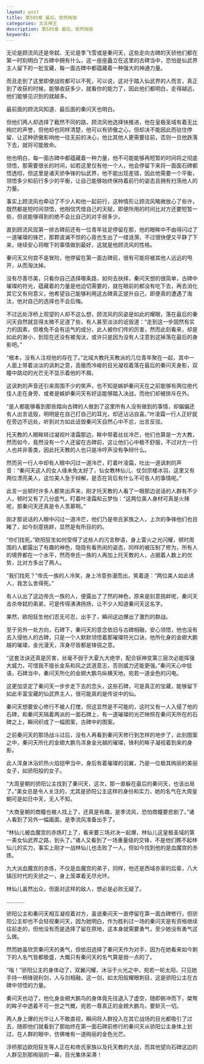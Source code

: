 ```yaml
---
layout: post
title: 第585章 最后，依然绚丽
categories: 太古神王
description: 第585章 最后，依然绚丽
keywords:
---
```


无论是顾流风还是帝弑、无论是季飞雪或是秦问天，这些走向古碑的天骄他们都在第一时刻明白了古碑中拥有什么，这一座座矗立在这里的古碑当中，恐怕是仙武界主人留下的一批宝藏，每一面古碑中都蕴藏着一种强大的神通力量。

而且走到了这里即便战败都可以不死，可以说，这对于踏入仙武界的人而言，真正到了收获的时候，能够收获多少，就看你的能力了，因此他们都明白，走得越远，他们能够见识到的就越多。

最前面的顾流风知道、最后面的秦问天也明白。

但他们两人却选择了截然不同的路，顾流风他选择快推进，他在皇极圣域有着无比绚烂的声誉，但他却也同样清楚，他可以有骄傲之心，但却决不能因此而驻住停留、让这种骄傲影响他一往无前的决心，他比其他人更需要往前，否则一旦他跌落下去，就将可能致命。

他也明白，每一面古碑中都蕴藏着一种力量，他不可能能够再短暂的时间将之彻底领悟，那需要很长的时间，如若这里仅有他一个人，他会停留下来将一面面石碑都悟透彻，但这里是诸天骄争锋的仙武界，他不能出现差错，因此他需要一个平衡，领悟多少和前行多少的平衡，让自己能够始终保持着前行的姿态且拥有扫荡他人的力量。

事实上顾流风也牵动了不少人和他一起前行，这种情形让顾流风略微放心了些许，既然都是短时间领悟，他相信凭借自己的天赋，即便所用的时间比对方还要短暂一些，但说能够得到的绝不会比自己的对手弱多少。

直到顾流风现第一排古碑前还有一位青年驻足停留在那，他的眼眸中不由得闪过了一道璀璨的锋芒，那颗波澜不惊的心竟也生出了一缕涟漪，不过很快便又平静了下来，继续安心将眼下的事情做到最好，这就是他顾流风的性格。

秦问天又何尝不是冒险，他停留在第一面古碑前，很有可能将被其他人远远的甩开，从而淘汰掉。

没有尽善尽美，只看你自己选择哪条路，如何去抉择，秦问天想的很简单，古碑中璀璨的符光，蕴藏着的力量是他迫切需要的，就在眼前的都没有吃下去，再去消化其它又有何意义，他希望自己能够利用这古碑真正提升自己，即便真的遭遇了淘汰，他对自己的选择也不会后悔。

不过远处浮桥上观望的人却不这么想，顾流风的风姿是如此的耀眼，落在最后的秦问天自然就显得太微不足道了些，有人甚至淡淡的诋毁道：“走到这一步固然有实力的因素，但难免不会有运气的成分，此人被你们传的厉害，然而此刻看来，却是如此的渺小，到现在还没有被淘汰，或许只是因为没有人注意到这掉落在最后的身影吧。”

“根本，没有人注视他的存在了。”北域大教托天教派的几位青年聚在一起，其中一人面上带着淡淡的讽刺之意，高傲而冷峻的目光凝视着落在最后的秦问天身影，双瞳中跳动的光芒无不显示着他的不屑。

这讽刺的声音还引来周围不少的笑声，也不知是嫉妒秦问天在之前能够有两位绝代佳人走在身旁、或者是嫉妒秦问天有好运能够踏入决战，而他们却被排斥在外。

“是人都能够看到那些踏向古碑的人做到了这里所有人没有做到的事情，却偏偏还有人出言诋毁，明明是在自己打自己的耳光，却还沾沾自喜。”叶凌霜一行人正好就在旁边不远处，听到对方如此诋毁秦问天自然心中不忿，出言反驳。

托天教的人眼眸转过凝视叶凌霜那边，眸中带着丝丝冷芒，他们也算是一方大教，然而如今，竟然没有一个人还留在古碑前，这让他们心中极不舒服，不过对方一行人也并非善类，因此托天教的人也只是冷哼声没有争辩什么。

然而另一行人中却有人眼中闪过一道冷芒，盯着叶凌霜，吐出一道讽刺的声音：“秦问天这人的女人缘未免太好了，仙女教林仙儿、仗剑宗楼冰羽，这里又有两位漂亮美人，这位美人急于辩解，是否在背后有什么不可告人的事情呢。”

此言一出顿时许多人都笑出声来，刚才托天教的人看了一眼那边说话的人群有不少人，顿时又有了几分底气，盯着叶凌霜和云梦怡：“这两位美人身材可真是火辣呢，那秦问天还真是令人羡慕啊。”

刚才那说话的人眼中闪过一道冷芒，他们乃是帝氏家族之人，上次的争锋他们也目睹了，如今刻意挑衅，显然是有所目的的。

“你们找死。”欧阳狂生如何受得了这些人的污言秽语，身上雷火之光闪耀，顿时周围的人都露出了有趣的神色，隐隐有看热闹的姿态，同样的被压制了修为，所有人的境界都在一个水平，然而帝氏一族的人再加上托天教的人，占据着人数上的优势，比对方多出了两人。

“我们找死？”帝氏一族的人冷笑，身上冷意弥漫而出，笑着道：“两位美人如此诱人，我怎么舍得死。”

有人认出了这边帝氏一族的人，便露出了了然的神色，原来是刻意挑衅呢，秦问天击杀帝弑的弟弟，可是传得沸沸扬扬，让不少人知道秦问天这名字。

果然，欧阳狂生他们忍无可忍，出手了，瞬间这边爆出了激烈的群战。

至于另外一处方向，石碑下，秦问天的意念依旧与古碑相融，安心领悟，他也没有去入侵他人的古碑，只是一个人默默领悟着那璀璨符光口诀，他所化身的金翅大鹏越的璀璨，金光漫天，浑身尽皆都是锋锐之意。

“这套法诀还真是厉害，丝毫不弱于大夏九大绝学，配合妖神变第三层次必能挥强大威力，可惜我不擅长金系和风之武道意志，否则威力还能更强。”秦问天心中低语，石碑当中，秦问天所化的金翅大鹏鸟纵横天地，宛若一道金色的闪电。

这更加坚定了秦问天一步步走下去的念头，这些石碑，可是真正的宝藏，能够留下如此丰富宝藏的仙武界主人，很可能真的是传说中的仙。

秦问天想要安心修行不被人打搅，但这显然是不可能的，这时又有一人入侵了他的石碑，和秦问天隔着两派的一面石碑上，有一道璀璨的光芒映照在秦问天所在的石碑之上，瞬间织成了一幅图案，古碑中的图案。

之前秦问天的那场战斗过后，没有人再看到秦问天修行到怎样的地步了，此刻图案之中，秦问天所化的金翅大鹏鸟浑身金光越的璀璨，锋利的眸子凝视着到来的身影。

此人浑身沐浴炽热火焰铠甲当中，身后有着璀璨的羽翼，乃是一位极其绚丽的美丽女子，如骄阳般的女子。

“大周皇朝的骄阳公主找到了秦问天，这次，那一直躲在最后的秦问天，也该出局了。”美女总是令人关注的，尤其是骄阳公主这样的身份和实力，她的名气在大周皇朝可是如日中天，无人不知。

“大商皇朝的商瞳也被人找上了，还真是有趣，是季流风，恐怕商瞳要悲剧了。”诸人看到了另外一幅画面，是季流风准备出手了。

“林仙儿被血魔宫的赤炼盯上了，看来要三场对决一起爆，林仙儿这皇极圣域的第一美女仙武界之路，到头了。”诸人又看到了一场重量级的交锋，不是他们瞧不起林仙儿的实力，事实上刚才一战林仙儿也击败了一人，但如今找到他的是血魔宫的赤炼。

九大派血魔宫的赤炼，不仅是血魔宫的弟子，同样，他还是西域赤家的后辈，八大镇压时代的天骄之一，身上笼罩着无尽光环。

林仙儿虽然出众，但面对这样的敌人，想必是必败无疑了。

…………

骄阳公主和秦问天相互凝视着对方，虽说秦问天一直停留在第一面古碑修行，但骄阳公主却也不会轻视秦问天，因为她明白，作为胜利过一场的秦问天是有资格继续往前走的，但他没有而是选择了留在原地，这本身就需要勇气，至少她没有勇气这么做。

然而她虽欣赏秦问天的勇气，但依旧选择了秦问天作为对手，因为在她看来如今剩下的人名气皆都极盛，大概只有秦问天的名气算是弱一点的了。

“嗡！”骄阳公主的身体动了，双翼闪耀，沐浴于火光之中，宛若一轮太阳，只见她手持一柄锋锐利剑，人与剑相融，这一剑，如太阳般耀眼刺目，这是骄阳公主在古碑中领悟的力量。

秦问天也动了，他化身金翅大鹏鸟的身体竟先往退入了虚空，随即俯冲而下，桀骜的眸子中透着不可一世之气概，宛若一尊真正的金翅大鹏鸟，要斩灭一切。

两人身上爆的光华让人不敢直视，瞬间将人群投入在其它战场的目光都吸引了过去，随即他们就看到了那始终在第一面石碑前修行的秦问天从骄阳公主身体上划过，在人群的眼中，仿佛唯有一道绚丽的金色光芒。

浮桥那边欧阳狂生等人正在和帝氏家族以及托天教的大战，而其他望向石碑这边的人群见到那绚丽的一幕，目光集体呆滞！
